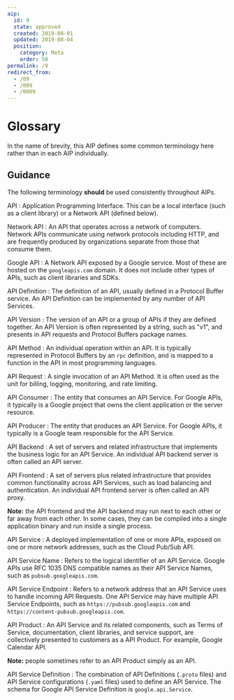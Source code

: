 ```yaml
---
aip:
  id: 9
  state: approved
  created: 2019-08-01
  updated: 2019-08-04
  position:
    category: Meta
    order: 50
permalink: /9
redirect_from:
  - /09
  - /009
  - /0009
---
```


# Glossary

In the name of brevity, this AIP defines some common terminology here rather
than in each AIP individually.

## Guidance

The following terminology **should** be used consistently throughout AIPs.

API : Application Programming Interface. This can be a local interface (such as
a client library) or a Network API (defined below).

Network API : An API that operates across a network of computers. Network APIs
communicate using network protocols including HTTP, and are frequently produced
by organizations separate from those that consume them.

Google API : A Network API exposed by a Google service. Most of these are
hosted on the `googleapis.com` domain. It does not include other types of APIs,
such as client libraries and SDKs.

API Definition : The definition of an API, usually defined in a Protocol Buffer
service. An API Definition can be implemented by any number of API Services.

API Version : The version of an API or a group of APIs if they are defined
together. An API Version is often represented by a string, such as "v1", and
presents in API requests and Protocol Buffers package names.

API Method : An individual operation within an API. It is typically represented
in Protocol Buffers by an `rpc` definition, and is mapped to a function in the
API in most programming languages.

API Request : A single invocation of an API Method. It is often used as the
unit for billing, logging, monitoring, and rate limiting.

API Consumer : The entity that consumes an API Service. For Google APIs, it
typically is a Google project that owns the client application or the server
resource.

API Producer : The entity that produces an API Service. For Google APIs, it
typically is a Google team responsible for the API Service.

API Backend : A set of servers and related infrastructure that implements the
business logic for an API Service. An individual API backend server is often
called an API server.

API Frontend : A set of servers plus related infrastructure that provides
common functionality across API Services, such as load balancing and
authentication. An individual API frontend server is often called an API proxy.

**Note:** the API frontend and the API backend may run next to each other or
far away from each other. In some cases, they can be compiled into a single
application binary and run inside a single process.

API Service : A deployed implementation of one or more APIs, exposed on one or
more network addresses, such as the Cloud Pub/Sub API.

API Service Name : Refers to the logical identifier of an API Service. Google
APIs use RFC 1035 DNS compatible names as their API Service Names, such as
`pubsub.googleapis.com`.

API Service Endpoint : Refers to a network address that an API Service uses to
handle incoming API Requests. One API Service may have multiple API Service
Endpoints, such as `https://pubsub.googleapis.com` and
`https://content-pubsub.googleapis.com`.

API Product : An API Service and its related components, such as Terms of
Service, documentation, client libraries, and service support, are collectively
presented to customers as a API Product. For example, Google Calendar API.

**Note:** people sometimes refer to an API Product simply as an API.

API Service Definition : The combination of API Definitions (`.proto` files)
and API Service configurations (`.yaml` files) used to define an API Service.
The schema for Google API Service Definition is `google.api.Service`.
